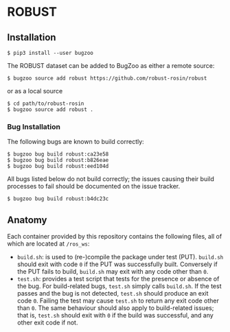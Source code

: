 # ROBUST

## Installation

```
$ pip3 install --user bugzoo
```

The ROBUST dataset can be added to BugZoo as either a remote source:

```
$ bugzoo source add robust https://github.com/robust-rosin/robust
```

or as a local source

```
$ cd path/to/robust-rosin
$ bugzoo source add robust .
```

### Bug Installation

The following bugs are known to build correctly:

```
$ bugzoo bug build robust:ca23e58
$ bugzoo bug build robust:b826eae
$ bugzoo bug build robust:eed104d
```

All bugs listed below do not build correctly; the issues causing their build
processes to fail should be documented on the issue tracker.

```
$ bugzoo bug build robust:b4dc23c
```

## Anatomy

Each container provided by this repository contains the following files, all of
which are located at `/ros_ws`:

* `build.sh`: is used to (re-)compile the package under test (PUT).
  `build.sh` should exit with code `0` if the PUT was successfully built.
  Conversely if the PUT fails to build, `build.sh` may exit with any code other
  than `0`.
* `test.sh`: provides a test script that tests for the presence or absence of
  the bug. For build-related bugs, `test.sh` simply calls `build.sh`. If the
  test passes and the bug is not detected, `test.sh` should produce an exit
  code `0`. Failing the test may cause `test.sh` to return any exit code other
  than `0`. The same behaviour should also apply to build-related issues; that
  is, `test.sh` should exit with `0` if the build was successful, and any other
  exit code if not.

